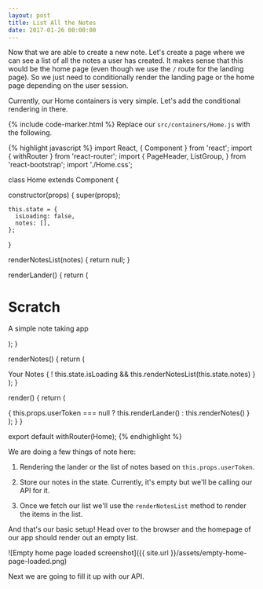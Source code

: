 ```yaml
---
layout: post
title: List All the Notes
date: 2017-01-26 00:00:00
---
```


Now that we are able to create a new note. Let's create a page where we can see a list of all the notes a user has created. It makes sense that this would be the home page (even though we use the `/` route for the landing page). So we just need to conditionally render the landing page or the home page depending on the user session.

Currently, our Home containers is very simple. Let's add the conditional rendering in there.

{% include code-marker.html %} Replace our `src/containers/Home.js` with the following.

{% highlight javascript %}
import React, { Component } from 'react';
import { withRouter } from 'react-router';
import {
  PageHeader,
  ListGroup,
} from 'react-bootstrap';
import './Home.css';

class Home extends Component {

  constructor(props) {
    super(props);

    this.state = {
      isLoading: false,
      notes: [],
    };
  }

  renderNotesList(notes) {
    return null;
  }

  renderLander() {
    return (
      <div className="lander">
        <h1>Scratch</h1>
        <p>A simple note taking app</p>
      </div>
    );
  }

  renderNotes() {
    return (
      <div className="notes">
        <PageHeader>Your Notes</PageHeader>
        <ListGroup>
          { ! this.state.isLoading
            && this.renderNotesList(this.state.notes) }
        </ListGroup>
      </div>
    );
  }

  render() {
    return (
      <div className="Home">
        { this.props.userToken === null
          ? this.renderLander()
          : this.renderNotes() }
      </div>
    );
  }
}

export default withRouter(Home);
{% endhighlight %}

We are doing a few things of note here:

1. Rendering the lander or the list of notes based on `this.props.userToken`.

2. Store our notes in the state. Currently, it's empty but we'll be calling our API for it.

3. Once we fetch our list we'll use the `renderNotesList` method to render the items in the list.

And that's our basic setup! Head over to the browser and the homepage of our app should render out an empty list.

![Empty home page loaded screenshot]({{ site.url }}/assets/empty-home-page-loaded.png)

Next we are going to fill it up with our API.

